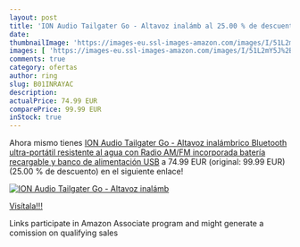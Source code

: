```yaml
---
layout: post
title: 'ION Audio Tailgater Go - Altavoz inalámb al 25.00 % de descuento'
date: 
thumbnailImage: 'https://images-eu.ssl-images-amazon.com/images/I/51L2mY5J%2BZL._SL200_.jpg'
images: [ 'https://images-eu.ssl-images-amazon.com/images/I/51L2mY5J%2BZL._SL200_.jpg' ]
comments: true
category: ofertas
author: ring
slug: B01INRAYAC
description:
actualPrice: 74.99 EUR
comparePrice: 99.99 EUR
inStock: true
---
```


Ahora mismo tienes [ION Audio Tailgater Go - Altavoz inalámbrico Bluetooth ultra-portátil resistente al agua con Radio AM/FM incorporada  batería recargable y banco de alimentación USB](https://www.amazon.es/dp/B01INRAYAC/?tag=tolees-21) a 74.99 EUR (original: 99.99 EUR) (25.00 %  de descuento) en el siguiente enlace!

[![ION Audio Tailgater Go - Altavoz inalámb](https://images-eu.ssl-images-amazon.com/images/I/51L2mY5J%2BZL._SL200_.jpg)](https://www.amazon.es/dp/B01INRAYAC/?tag=tolees-21)

[Visítala!!!](https://www.amazon.es/dp/B01INRAYAC/?tag=tolees-21)

Links participate in Amazon Associate program and might generate a comission on qualifying sales
